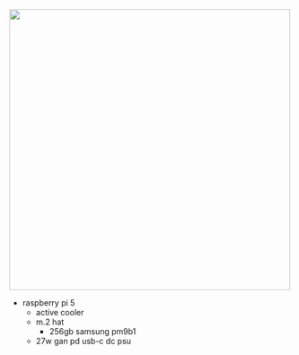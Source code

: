 <img src="https://github.com/user-attachments/assets/71c2a4bc-8bd5-4952-965b-f6cb28bedb9b" height="500">

- raspberry pi 5
  - active cooler
  - m.2 hat
    - 256gb samsung pm9b1
  - 27w gan pd usb-c dc psu
